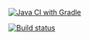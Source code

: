 [![Java CI with Gradle](https://github.com/shtorm13777/MobileBank/actions/workflows/gradle.yml/badge.svg)](https://github.com/shtorm13777/MobileBank/actions/workflows/gradle.yml)


[![Build status](https://ci.appveyor.com/api/projects/status/yoc97qghdp643x2b/branch/main?svg=true)](https://ci.appveyor.com/project/shtorm13777/mobilebank/branch/main)